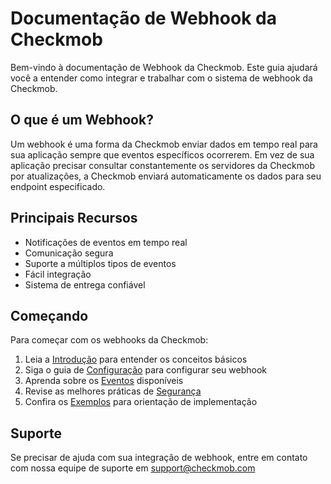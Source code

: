 # Documentação de Webhook da Checkmob

Bem-vindo à documentação de Webhook da Checkmob. Este guia ajudará você a entender como integrar e trabalhar com o sistema de webhook da Checkmob.

## O que é um Webhook?

Um webhook é uma forma da Checkmob enviar dados em tempo real para sua aplicação sempre que eventos específicos ocorrerem. Em vez de sua aplicação precisar consultar constantemente os servidores da Checkmob por atualizações, a Checkmob enviará automaticamente os dados para seu endpoint especificado.

## Principais Recursos

- Notificações de eventos em tempo real
- Comunicação segura
- Suporte a múltiplos tipos de eventos
- Fácil integração
- Sistema de entrega confiável

## Começando

Para começar com os webhooks da Checkmob:

1. Leia a [Introdução](webhook/introduction.md) para entender os conceitos básicos
2. Siga o guia de [Configuração](webhook/configuration.md) para configurar seu webhook
3. Aprenda sobre os [Eventos](webhook/events.md) disponíveis
4. Revise as melhores práticas de [Segurança](webhook/security.md)
5. Confira os [Exemplos](webhook/examples.md) para orientação de implementação

## Suporte

Se precisar de ajuda com sua integração de webhook, entre em contato com nossa equipe de suporte em support@checkmob.com

